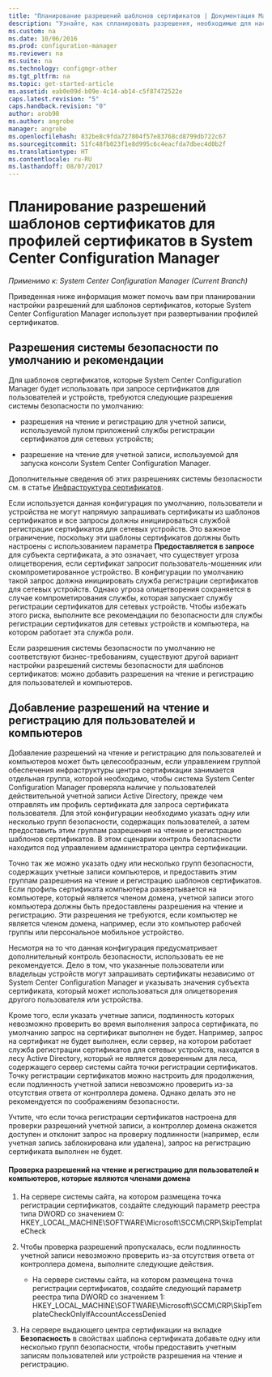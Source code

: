 ```yaml
---
title: "Планирование разрешений шаблонов сертификатов | Документация Майкрософт"
description: "Узнайте, как спланировать разрешения, необходимые для настройки шаблонов сертификатов, которые используются в System Center Configuration Manager."
ms.custom: na
ms.date: 10/06/2016
ms.prod: configuration-manager
ms.reviewer: na
ms.suite: na
ms.technology: configmgr-other
ms.tgt_pltfrm: na
ms.topic: get-started-article
ms.assetid: eab0e09d-b09e-4c14-ab14-c5f87472522e
caps.latest.revision: "5"
caps.handback.revision: "0"
author: arob98
ms.author: angrobe
manager: angrobe
ms.openlocfilehash: 832be8c9fda727804f57e83768cd8799db722c67
ms.sourcegitcommit: 51fc48fb023f1e8d995c6c4eacfda7dbec4d0b2f
ms.translationtype: HT
ms.contentlocale: ru-RU
ms.lasthandoff: 08/07/2017
---
```

# <a name="planning-for-certificate-template-permissions-for-certificate-profiles-in-system-center-configuration-manager"></a>Планирование разрешений шаблонов сертификатов для профилей сертификатов в System Center Configuration Manager

*Применимо к: System Center Configuration Manager (Current Branch)*


Приведенная ниже информация может помочь вам при планировании настройки разрешений для шаблонов сертификатов, которые System Center Configuration Manager использует при развертывании профилей сертификатов.  

## <a name="default-security-permissions-and-considerations"></a>Разрешения системы безопасности по умолчанию и рекомендации  
 Для шаблонов сертификатов, которые System Center Configuration Manager будет использовать при запросе сертификатов для пользователей и устройств, требуются следующие разрешения системы безопасности по умолчанию:  

-   разрешения на чтение и регистрацию для учетной записи, используемой пулом приложений службы регистрации сертификатов для сетевых устройств;  

-   разрешение на чтение для учетной записи, используемой для запуска консоли System Center Configuration Manager.  

 Дополнительные сведения об этих разрешениях системы безопасности см. в статье [Инфраструктура сертификатов](../deploy-use/certificate-infrastructure.md).  

 Если используется данная конфигурация по умолчанию, пользователи и устройства не могут напрямую запрашивать сертификаты из шаблонов сертификатов и все запросы должны инициироваться службой регистрации сертификатов для сетевых устройств. Это важное ограничение, поскольку эти шаблоны сертификатов должны быть настроены с использованием параметра **Предоставляется в запросе** для субъекта сертификата, а это означает, что существует угроза олицетворения, если сертификат запросит пользователь-мошенник или скомпрометированное устройство. В конфигурации по умолчанию такой запрос должна инициировать служба регистрации сертификатов для сетевых устройств. Однако угроза олицетворения сохраняется в случае компрометирования службы, которая запускает службу регистрации сертификатов для сетевых устройств. Чтобы избежать этого риска, выполните все рекомендации по безопасности для службы регистрации сертификатов для сетевых устройств и компьютера, на котором работает эта служба роли.  

 Если разрешения системы безопасности по умолчанию не соответствуют бизнес-требованиям, существуют другой вариант настройки разрешений системы безопасности для шаблонов сертификатов: можно добавить разрешения на чтение и регистрацию для пользователей и компьютеров.  

## <a name="adding-read-and-enroll-permissions-for-users-and-computers"></a>Добавление разрешений на чтение и регистрацию для пользователей и компьютеров  
 Добавление разрешений на чтение и регистрацию для пользователей и компьютеров может быть целесообразным, если управлением группой обеспечения инфраструктуры центра сертификации занимается отдельная группа, которой необходимо, чтобы система System Center Configuration Manager проверяла наличие у пользователей действительной учетной записи Active Directory, прежде чем отправлять им профиль сертификата для запроса сертификата пользователя. Для этой конфигурации необходимо указать одну или несколько групп безопасности, содержащих пользователей, а затем предоставить этим группам разрешения на чтение и регистрацию шаблонов сертификатов. В этом сценарии контроль безопасности находится под управлением администратора центра сертификации.  

 Точно так же можно указать одну или несколько групп безопасности, содержащих учетные записи компьютеров, и предоставить этим группам разрешения на чтение и регистрацию шаблонов сертификатов. Если профиль сертификата компьютера развертывается на компьютере, который является членом домена, учетной записи этого компьютера должны быть предоставлены разрешения на чтение и регистрацию. Эти разрешения не требуются, если компьютер не является членом домена, например, если это компьютер рабочей группы или персональное мобильное устройство.  

 Несмотря на то что данная конфигурация предусматривает дополнительный контроль безопасности, использовать ее не рекомендуется. Дело в том, что указанные пользователи или владельцы устройств могут запрашивать сертификаты независимо от System Center Configuration Manager и указывать значения субъекта сертификата, который может использоваться для олицетворения другого пользователя или устройства.  

 Кроме того, если указать учетные записи, подлинность которых невозможно проверить во время выполнения запроса сертификата, по умолчанию запрос на сертификат выполнен не будет. Например, запрос на сертификат не будет выполнен, если сервер, на котором работает служба регистрации сертификатов для сетевых устройств, находится в лесу Active Directory, который не является доверенным для леса, содержащего сервер системы сайта точки регистрации сертификатов. Точку регистрации сертификатов можно настроить для продолжения, если подлинность учетной записи невозможно проверить из-за отсутствия ответа от контроллера домена. Однако делать это не рекомендуется по соображениям безопасности.  

 Учтите, что если точка регистрации сертификатов настроена для проверки разрешений учетной записи, а контроллер домена окажется доступен и отклонит запрос на проверку подлинности (например, если учетная запись заблокирована или удалена), запрос на регистрацию сертификата выполнен не будет.  

#### <a name="to-check-for-read-and-enroll-permissions-for-users-and-domain-member-computers"></a>Проверка разрешений на чтение и регистрацию для пользователей и компьютеров, которые являются членами домена  

1.  На сервере системы сайта, на котором размещена точка регистрации сертификатов, создайте следующий параметр реестра типа DWORD со значением 0: HKEY_LOCAL_MACHINE\SOFTWARE\Microsoft\SCCM\CRP\SkipTemplateCheck  

2.  Чтобы проверка разрешений пропускалась, если подлинность учетной записи невозможно проверить из-за отсутствия ответа от контроллера домена, выполните следующие действия.  

    -   На сервере системы сайта, на котором размещена точка регистрации сертификатов, создайте следующий параметр реестра типа DWORD со значением 1: HKEY_LOCAL_MACHINE\SOFTWARE\Microsoft\SCCM\CRP\SkipTemplateCheckOnlyIfAccountAccessDenied  

3.  На сервере выдающего центра сертификации на вкладке **Безопасность** в свойствах шаблона сертификата добавьте одну или несколько групп безопасности, чтобы предоставить учетным записям пользователей или устройств разрешения на чтение и регистрацию.  
